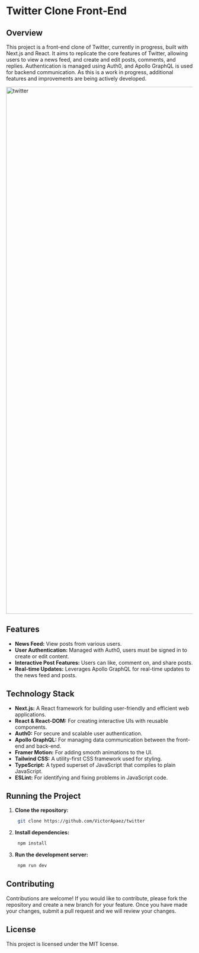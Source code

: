 # Twitter Clone Front-End

## Overview

This project is a front-end clone of Twitter, currently in progress, built with Next.js and React. It aims to replicate the core features of Twitter, allowing users to view a news feed, and create and edit posts, comments, and replies. Authentication is managed using Auth0, and Apollo GraphQL is used for backend communication. As this is a work in progress, additional features and improvements are being actively developed.

<img width="1422" alt="twitter" src="https://github.com/VictorApaez/twitter/assets/56009643/04468635-7d2d-4092-842a-e3d569aeaa6f">

## Features

- **News Feed:** View posts from various users.
- **User Authentication:** Managed with Auth0, users must be signed in to create or edit content.
- **Interactive Post Features:** Users can like, comment on, and share posts.
- **Real-time Updates:** Leverages Apollo GraphQL for real-time updates to the news feed and posts.

## Technology Stack

- **Next.js:** A React framework for building user-friendly and efficient web applications.
- **React & React-DOM:** For creating interactive UIs with reusable components.
- **Auth0:** For secure and scalable user authentication.
- **Apollo GraphQL:** For managing data communication between the front-end and back-end.
- **Framer Motion:** For adding smooth animations to the UI.
- **Tailwind CSS:** A utility-first CSS framework used for styling.
- **TypeScript:** A typed superset of JavaScript that compiles to plain JavaScript.
- **ESLint:** For identifying and fixing problems in JavaScript code.

## Running the Project

1. **Clone the repository:**
   ```bash
    git clone https://github.com/VictorApaez/twitter
   ```
2. **Install dependencies:**
   ```bash
    npm install
   ```
3. **Run the development server:**
   ```bash
    npm run dev
   ```


## Contributing
Contributions are welcome! If you would like to contribute, please fork the repository and create a new branch for your feature. Once you have made your changes, submit a pull request and we will review your changes.

## License
This project is licensed under the MIT license.
